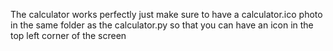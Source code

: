 The calculator works perfectly just make sure to have a calculator.ico photo in the same folder as the calculator.py so that you can have an icon 
in the top left corner of the screen
